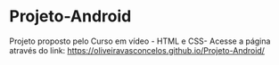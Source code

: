 # Projeto-Android
 Projeto proposto pelo Curso em vídeo - HTML e CSS-
Acesse a página através do link: https://oliveiravasconcelos.github.io/Projeto-Android/

